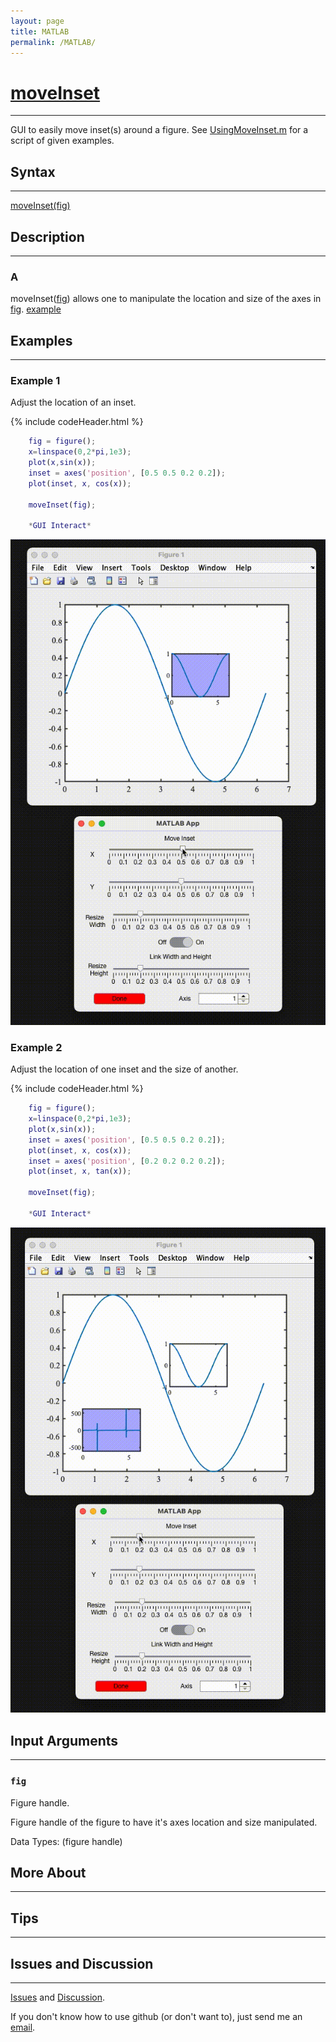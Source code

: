 ```yaml
---
layout: page
title: MATLAB
permalink: /MATLAB/
---
```


# [moveInset](https://github.com/tulimid1/movingInset/blob/main/moveInset.mlapp) 
---

GUI to easily move inset(s) around a figure. See [UsingMoveInset.m](hhttps://github.com/tulimid1/movingInset/blob/main/UsingMoveInset.m) for a script of given examples. 

## Syntax
---
[moveInset(fig)](#a)

## Description
---
### A
moveInset([fig](#fig)) allows one to manipulate the location and size of the axes in [fig](#fig). [example](#example-1)

## Examples 
---
### Example 1
Adjust the location of an inset. 

{% include codeHeader.html %}
```matlab
    fig = figure();
    x=linspace(0,2*pi,1e3); 
    plot(x,sin(x)); 
    inset = axes('position', [0.5 0.5 0.2 0.2]);
    plot(inset, x, cos(x));

    moveInset(fig);

    *GUI Interact*
```
    
![](/assets/ex1.gif)
    
### Example 2
Adjust the location of one inset and the size of another. 

{% include codeHeader.html %}
```matlab
    fig = figure();
    x=linspace(0,2*pi,1e3); 
    plot(x,sin(x)); 
    inset = axes('position', [0.5 0.5 0.2 0.2]);
    plot(inset, x, cos(x));
    inset = axes('position', [0.2 0.2 0.2 0.2]);
    plot(inset, x, tan(x));

    moveInset(fig);

    *GUI Interact*
```
    
![](/assets/ex2.gif)

## Input Arguments
---
### ```fig```
Figure handle. 

Figure handle of the figure to have it's axes location and size manipulated.

Data Types: (figure handle)

## More About 
---

## Tips 
---


## Issues and Discussion
---

[Issues](https://github.com/tulimid1/movingInset/issues) and [Discussion](https://github.com/tulimid1/movingInset/discussions).

If you don't know how to use github (or don't want to), just send me an [email](mailto:tulimid@udel.edu). 
